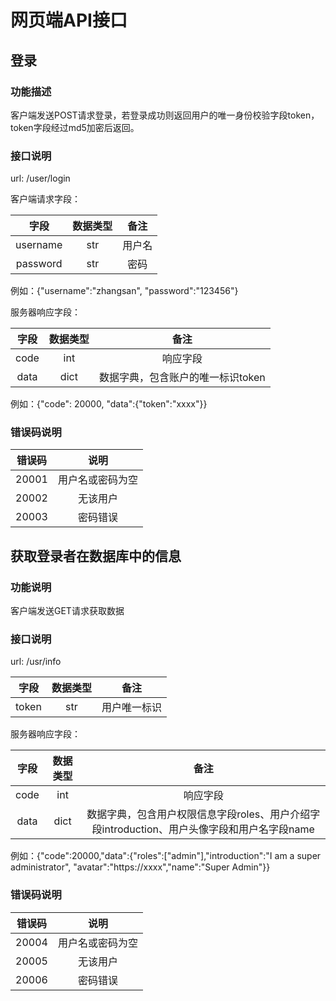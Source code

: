 # 网页端API接口

## 登录

### 功能描述

客户端发送POST请求登录，若登录成功则返回用户的唯一身份校验字段token，token字段经过md5加密后返回。

### 接口说明

url:  /user/login

客户端请求字段：

|   字段   | 数据类型 |  备注  |
| :------: | :------: | :----: |
| username |   str    | 用户名 |
| password |   str    |  密码  |

例如：{"username":"zhangsan", "password":"123456"}

服务器响应字段：

| 字段 | 数据类型 |               备注                |
| :--: | :------: | :-------------------------------: |
| code |   int    |             响应字段              |
| data |   dict   | 数据字典，包含账户的唯一标识token |

例如：{"code": 20000, "data":{"token":"xxxx"}}

### 错误码说明

| 错误码 |       说明       |
| :----: | :--------------: |
| 20001  | 用户名或密码为空 |
| 20002  |     无该用户     |
| 20003  |     密码错误     |

## 获取登录者在数据库中的信息

### 功能说明

客户端发送GET请求获取数据

### 接口说明

url: /usr/info

| 字段  | 数据类型 |     备注     |
| :---: | :------: | :----------: |
| token |   str    | 用户唯一标识 |

服务器响应字段：

| 字段 | 数据类型 |                             备注                             |
| :--: | :------: | :----------------------------------------------------------: |
| code |   int    |                           响应字段                           |
| data |   dict   | 数据字典，包含用户权限信息字段roles、用户介绍字段introduction、用户头像字段和用户名字段name |

例如：{"code":20000,"data":{"roles":["admin"],"introduction":"I am a super administrator", "avatar":"https://xxxx","name":"Super Admin"}}

### 错误码说明

| 错误码 |       说明       |
| :----: | :--------------: |
| 20004  | 用户名或密码为空 |
| 20005  |     无该用户     |
| 20006  |     密码错误     |






















































